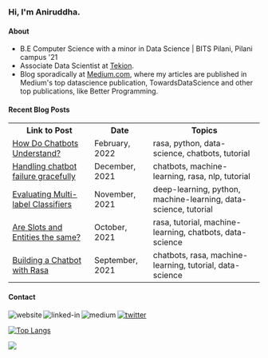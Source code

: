 ### Hi, I'm Aniruddha.

#### About
- B.E Computer Science with a minor in Data Science | BITS Pilani, Pilani campus '21
- Associate Data Scientist at [Tekion](https://tekion.com/).
- Blog sporadically at [Medium.com](https://polaris000.medium.com/), where my articles are published in Medium's top datascience publication, TowardsDataScience and other top publications, like Better Programming.

#### Recent Blog Posts
<table>
  <tr><th>Link to Post</th><th>Date</th><th>Topics</th></tr>
<!-- BLOG-POST-LIST:START --><tr><td><a href=https://towardsdatascience.com/how-do-chatbots-understand-87227f9f96a7?source=rss-dda13b3bf503------2>How Do Chatbots Understand?</a></td><td>February, 2022</td><td>rasa, python, data-science, chatbots, tutorial</td></tr><tr><td><a href=https://towardsdatascience.com/handling-chatbot-failure-gracefully-466f0fb1dcc5?source=rss-dda13b3bf503------2>Handling chatbot failure gracefully</a></td><td>December, 2021</td><td>chatbots, machine-learning, rasa, nlp, tutorial</td></tr><tr><td><a href=https://towardsdatascience.com/evaluating-multi-label-classifiers-a31be83da6ea?source=rss-dda13b3bf503------2>Evaluating Multi-label Classifiers</a></td><td>November, 2021</td><td>deep-learning, python, machine-learning, data-science, tutorial</td></tr><tr><td><a href=https://towardsdatascience.com/are-slots-and-entities-the-same-f98a38ac328d?source=rss-dda13b3bf503------2>Are Slots and Entities the same?</a></td><td>October, 2021</td><td>rasa, tutorial, machine-learning, chatbots, data-science</td></tr><tr><td><a href=https://towardsdatascience.com/building-a-chatbot-with-rasa-3f03ecc5b324?source=rss-dda13b3bf503------2>Building a Chatbot with Rasa</a></td><td>September, 2021</td><td>chatbots, rasa, machine-learning, tutorial, data-science</td></tr><!-- BLOG-POST-LIST:END -->
 </table>

#### Contact
[<img align="left" alt="website" src="https://img.shields.io/badge/Website-orange?style=for-the-badge" />](https://polaris000.github.io)
[<img align="left" alt="linked-in" src="https://img.shields.io/badge/linkedin-%230077B5.svg?&style=for-the-badge&logo=linkedin&logoColor=white" />](https://www.linkedin.com/in/polaris000)
[<img align="left" alt="medium" src="https://img.shields.io/badge/medium-%2312100E.svg?&style=for-the-badge&logo=medium&logoColor=white" />](https://polaris000.medium.com/)
[<img alt="twitter" src="https://img.shields.io/badge/Twitter-%231DA1F2.svg?&style=for-the-badge&logo=twitter&logoColor=white" />](https://twitter.com/polaris000_soc)

[![Top Langs](https://github-readme-stats.vercel.app/api/top-langs/?username=polaris000&layout=compact)](https://github.com/anuraghazra/github-readme-stats)



![](https://hit.yhype.me/github/profile?user_id=31214064)
  
